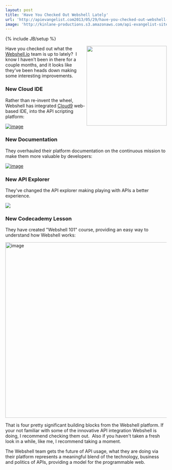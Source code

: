 ```yaml
---
layout: post
title: 'Have You Checked Out Webshell Lately'
url: 'http://apievangelist.com2013/05/29/have-you-checked-out-webshell-lately/'
image: 'http://kinlane-productions.s3.amazonaws.com/api-evangelist-site/blog/webshell-logo.jpeg'
---
```

{% include JB/setup %}
<p>
     <a href="http://webshell.io/" target="_blank"><img src="https://s3.amazonaws.com/kinlane-productions/api-evangelist/webshell/webshell-logo.jpg"  width="250" align="right" /></a>
</p>
<p>
     Have you checked out what the <a title="Webshell.io" href="http://webshell.io/">Webshell.io</a> team is up to lately?  I know I haven't been in there for a couple months, and it looks like they've been heads down making some interesting improvements.
</p>
<h3>
     New Cloud IDE
</h3>
<p>
     Rather than re-invent the wheel, Webshell has integrated <a title="Cloud9" href="https://c9.io/">Cloud9</a> web-based IDE, into the API scripting platform:
</p>
<p>
     <a href="ttps://s3.amazonaws.com/kinlane-productions/api-evangelist/webshell/webshell-update-1.png" target="_blank"><img src="https://s3.amazonaws.com/kinlane-productions/api-evangelist/webshell/webshell-update-1.png" alt="image" /></a>
</p>
<h3>
     New Documentation
</h3>
<p>
     They overhauled their platform documentation on the continuous mission to make them more valuable by developers:
</p>
<p>
     <a href="https://s3.amazonaws.com/kinlane-productions/api-evangelist/webshell/webshell-update-2.png" target="_blank"><img src="https://s3.amazonaws.com/kinlane-productions/api-evangelist/webshell/webshell-update-2.png" alt="image" /></a>
</p>
<h3>
     New API Explorer
</h3>
<p>
     They've changed the API explorer making playing with APIs a better experience.
</p>
<p>
     <a href="https://s3.amazonaws.com/kinlane-productions/api-evangelist/webshell/webshell-update-3.png" target="_blank"><img src="https://s3.amazonaws.com/kinlane-productions/api-evangelist/webshell/webshell-update-3.png"  /></a>
</p>
<h3>
     New Codecademy Lesson
</h3>
<p>
     They have created "Webshell 101" course, providing an easy way to understand how Webshell works:<br />
     <a href="http://7za.r.mailjet.com/redirect/0v8nhcjr7rysybw5poob6n/www.codecademy.com/courses/web-beginner-en-Gux11/0/1" target="_blank"></a>
</p>
<p>
     <a href="https://s3.amazonaws.com/kinlane-productions/api-evangelist/webshell/webshell-update-1.png" target="_blank"><img src="https://s3.amazonaws.com/kinlane-productions/api-evangelist/webshell/webshell-update-1.png" alt="image" width="550" /></a>
</p>
<p>
     That is four pretty significant building blocks from the Webshell platform. If your not familiar with some of the innovative API integration Webshell is doing, I recommend checking them out.  Also if you haven't taken a fresh look in a while, like me, I recommend taking a moment.
</p>
<p>
     The Webshell team gets the future of API usage, what they are doing via their platform represents a meaningful blend of the technology, business and politics of APIs, providing a model for the programmable web.
</p>
